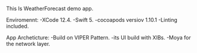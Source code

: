 This Is WeatherForecast demo app.

Enviromennt: 
-XCode 12.4.
-Swift 5. 
-cocoapods versiov 1.10.1 
-Linting included. 


App Archeticture: 
-Build on VIPER Pattern.
-its UI build with XIBs.
-Moya for the network layer.
